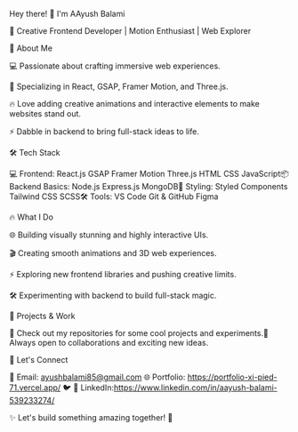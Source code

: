 Hey there! 👋 I'm AAyush Balami

🚀 Creative Frontend Developer | Motion Enthusiast | Web Explorer

🌟 About Me

💻 Passionate about crafting immersive web experiences.

🎨 Specializing in React, GSAP, Framer Motion, and Three.js.

🔥 Love adding creative animations and interactive elements to make websites stand out.

⚡ Dabble in backend to bring full-stack ideas to life.

🛠 Tech Stack

💻 Frontend: React.js GSAP Framer Motion Three.js HTML CSS JavaScript📦 Backend Basics: Node.js Express.js MongoDB🎨 Styling: Styled Components Tailwind CSS SCSS🛠 Tools: VS Code Git & GitHub Figma

🔥 What I Do

🌐 Building visually stunning and highly interactive UIs.

🎬 Creating smooth animations and 3D web experiences.

⚡ Exploring new frontend libraries and pushing creative limits.

🛠 Experimenting with backend to build full-stack magic.

📌 Projects & Work

🔹 Check out my repositories for some cool projects and experiments.🔹 Always open to collaborations and exciting new ideas.

🚀 Let's Connect

📧 Email: ayushbalami85@gmail.com 🌐 Portfolio: https://portfolio-xi-pied-71.vercel.app/ 
🐦 💼 LinkedIn:https://www.linkedin.com/in/aayush-balami-539233274/

✨ Let's build something amazing together! 🚀
